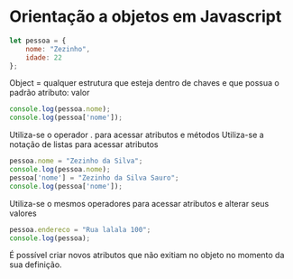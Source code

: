 # Orientação a objetos em Javascript

```javascript
let pessoa = {
    nome: "Zezinho",
    idade: 22
};
```
Object = qualquer estrutura que esteja dentro de chaves e que possua o padrão atributo: valor

```javascript
console.log(pessoa.nome);
console.log(pessoa['nome']);
```
Utiliza-se o operador . para acessar atributos e métodos
Utiliza-se a notação de listas para acessar atributos

```javascript
pessoa.nome = "Zezinho da Silva";
console.log(pessoa.nome);
pessoa['nome'] = "Zezinho da Silva Sauro";
console.log(pessoa['nome']);
```
Utiliza-se o mesmos operadores para acessar atributos e alterar seus valores
```javascript
pessoa.endereco = "Rua lalala 100";
console.log(pessoa);
```
É possível criar novos atributos que não exitiam no objeto no momento da sua definição.
